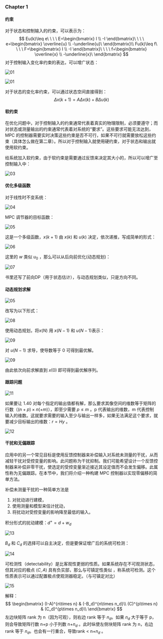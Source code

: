 ### Chapter 1

#### 约束

对于状态和控制输入的约束，可以表示为：
$$
Eu(k)\leq e\ \ \ \ E=\begin{bmatrix} 
I \\
-I
\end{bmatrix}\ \ \ \ e=\begin{bmatrix} 
\overline{u} \\
-\underline{u}\ 
\end{bmatrix}\\
Fu(k)\leq f\ \ \ \ F=\begin{bmatrix} 
I \\
-I
\end{bmatrix}\ \ \ \ f=\begin{bmatrix} 
\overline{x} \\
-\underline{x}\ 
\end{bmatrix}
$$
对于控制输入变化率约束的表达，可以增广状态：

![01](.\image\01.png)

![01](.\image\02.png)

对于状态的变化率约束，可以通过状态空间直接得到：
$$
\Delta x(k+1)=A\Delta x(k)+B\Delta u(k)
$$


#### 软约束

在优化问题中，对于控制输入的约束通常代表着真实的物理限制，必须要遵守；而对状态或测量输出的约束通常代表着对系统的“要求”。这些要求可能无法达到，MPC 的控制器需要实时决策这些约束是否不可行，如果不可行就需要放松这些约束（具体怎么做在第二章）。所以对于控制输入就使用硬约束，对于状态和输出就使用软约束。

给系统加入软约束，由于软约束是需要通过反馈来决定其大小的，所以可以增广至控制输入中：

![03](.\image\03.png)

#### 优化多级函数

对于线性时不变系统：

![04](.\image\04.png)

MPC 调节器的目标函数：

![05](.\image\05.png)

这是一个多级函数，$x(k+1)$ 由 $x(k)$ 和 $u(k)$ 决定，依次递推，写成简单的形式：

![06](.\image\06.png)

这里的 $w$ 类似 $u_0$ ，那么可以从后向前优化(动态规划)：

![07](.\image\07.png)

书里还写了前向DP（用于状态估计），与动态规划类似，只是方向不同。

#### 动态规划求解

![05](.\image\05.png)

改写为以下形式：

![08](.\image\08.png)

使用动态规划，将$x(N)$ 用 $x(N-1)$ 和 $u(N-1)$表示：

![09](.\image\10.png)

对 $u(N-1)$ 求导，使导数等于 0 可得到最优解。

![09](.\image\09.png)

由此依次向前求解直到 $x(0)$ 即可得到最优解序列。

#### 跟踪问题

![11](.\image\11.png)

如果要让 1.40 对每个指定的输出值都有解，那么要求其像空间的维数等于矩阵的行数（$(n+p)\times n(+m)$），即至少需要 $p\leq m$ 。p 代表输出的维数，m 代表控制输入的维数。这就要求需要的输入至少与输出一样多，如果无法满足这个要求，就要减少目标输出的维数：$r = Hy$ 。

![12](.\image\12.png)

#### 干扰和无偏跟踪

应用中的另一个常见目标是使用反馈控制器来补偿输入对系统未测量的干扰，从而减轻干扰对受控变量的影响。此问题称为干扰抑制。我们可能希望设计一个反馈控制器来补偿非零干扰，使选定的受控变量渐近接近其设定值而不会发生偏移。此属性称为无偏跟踪。在本节中，我们将介绍一种构建 MPC 控制器以实现零偏移的简单方法。

补偿未测量干扰的一种简单方法是

1. 对扰动进行建模，
2. 使用测量和模型来估计扰动，
3. 将扰动对受控变量的影响降至最低的输入。

积分形式的扰动建模：$d^{+}=d+w_d$

![13](.\image\13.png)

$B_d$ 和 $C_d$ 的选择可以自主决定，但是要保证增广后的系统可检测：

![14](.\image\14.png)

可检测性（detectability）是比客观性更弱的性质。如果系统存在不可观测状态，但其对应的极点 $(C, A)$ 具有负实部，那么与可镇定性类似 ，称系统可检测。这个性质表示可以通过配置极点使观测器稳定。（与可镇定对比）

![15](E:\Note\MPC\Note\2023_12\image\15.png)

解释：
$$
\begin{bmatrix} 
(I-A)^{n\times n} & (-B_d)^{n\times n_d}\\
(C)^{p\times n} & (C_d)^{p\times n_d}\\
\end{bmatrix}
$$
左边块矩阵 rank 为 n（因为可观），则右边 rank 等于 $n_d$。如果 $n_d$ 大于等于 p，则会导致矩阵行数 n+p 小于列数 n+$n_d$ 。此时纵使左侧块矩阵 rank 为 n，右边 rank 等于 $n_d$。也会有一行重合，导致rank < n+$n_d$ 。

